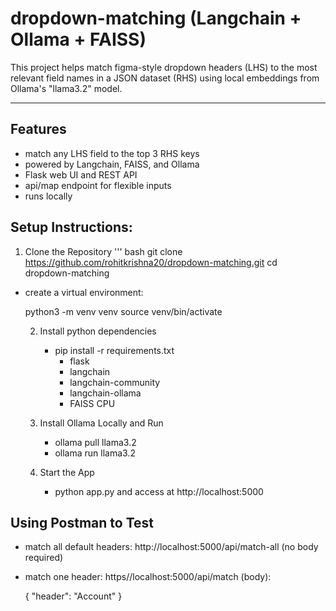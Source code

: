 # dropdown-matching (Langchain + Ollama + FAISS)

This project helps match figma-style dropdown headers (LHS) to the most relevant field names in a JSON dataset (RHS) using local embeddings from Ollama's "llama3.2" model.

---

## Features
- match any LHS field to the top 3 RHS keys
- powered by Langchain, FAISS, and Ollama
- Flask web UI and REST API
- api/map endpoint for flexible inputs
- runs locally

## Setup Instructions:

  1. Clone the Repository
  ''' bash
git clone https://github.com/rohitkrishna20/dropdown-matching.git
cd dropdown-matching
- create a virtual environment: 

  python3 -m venv venv
  source venv/bin/activate

  2. Install python dependencies
     - pip install -r requirements.txt
       - flask
       - langchain
       - langchain-community
       - langchain-ollama
       - FAISS CPU

  3. Install Ollama Locally and Run
     - ollama pull llama3.2
     - ollama run llama3.2
    
  4. Start the App
     - python app.py and access at http://localhost:5000
    
## Using Postman to Test

- match all default headers: http://localhost:5000/api/match-all (no body required)
- match one header: https//localhost:5000/api/match   (body):
  
  {
    "header": "Account"
  }

  
